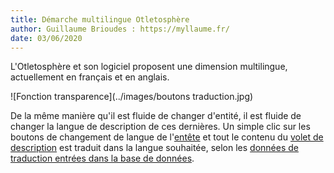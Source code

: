 ```yaml
---
title: Démarche multilingue Otletosphère
author: Guillaume Brioudes : https://myllaume.fr/
date: 03/06/2020
---
```


L'Otletosphère et son logiciel proposent une dimension multilingue, actuellement en français et en anglais.

![Fonction transparence](../images/boutons traduction.jpg)

De la même manière qu'il est fluide de changer d'entité, il est fluide de changer la langue de description de ces dernières. Un simple clic sur les boutons de changement de langue de l'[entête](../utilisation/elements-interface.md) et tout le contenu du [volet de description](../utilisation/elements-interface.md#volet-de-description) est traduit dans la langue souhaitée, selon les [données de traduction entrées dans la base de données](../developpement/inscrire-donnees.md).